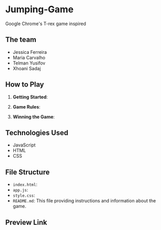 # Jumping-Game

Google Chrome's T-rex game inspired

## The team

- Jessica Ferreira
- Maria Carvalho
- Telman Yusifov
- Xhoani Sadaj

## How to Play

1. **Getting Started**: 

2. **Game Rules**:

3. **Winning the Game**: 

## Technologies Used

- JavaScript
- HTML
- CSS


## File Structure

- `index.html`:
- `app.js`: 
- `style.css`:
- `README.md`: This file providing instructions and information about the game.

## Preview Link

